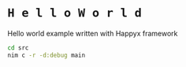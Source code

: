 # `H e l l o W o r l d`
Hello world example written with Happyx framework


```bash
cd src
nim c -r -d:debug main
```
